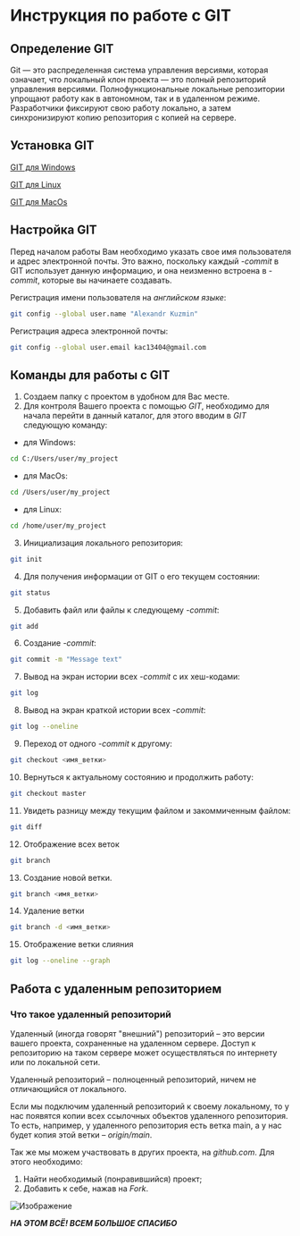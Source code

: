# Инструкция по работе с GIT

## Определение GIT

Git — это распределенная система управления версиями, которая означает, что локальный клон проекта — это полный репозиторий управления версиями. Полнофункциональные локальные репозитории упрощают работу как в автономном, так и в удаленном режиме. Разработчики фиксируют свою работу локально, а затем синхронизируют копию репозитория с копией на сервере.

## Установка GIT

[GIT для Windows](https://git-scm.com/download/win "Загрузка для ОС Windows")

[GIT для Linux](https://git-scm.com/download/linux "Инструкция по установке на ОС Linux")

[GIT для MacOs](https://git-scm.com/download/mac "Инструкция по установке на ОС MacOs")

## Настройка GIT

Перед началом работы Вам необходимо указать свое имя пользователя и адрес электронной почты. Это важно, поскольку каждый *-commit* в GIT использует данную информацию, и она неизменно встроена в *-commit*, которые вы начинаете создавать.

Регистрация имени пользователя на *английском языке*:

```sh
git config --global user.name "Alexandr Kuzmin" 
```

Регистрация адреса электронной почты:

```sh
git config --global user.email kac13404@gmail.com
```

## Команды для работы с GIT

1. Создаем папку с проектом в удобном для Вас месте.
2. Для контроля Вашего проекта с помощью *GIT*, необходимо для начала перейти в данный каталог, для этого вводим в *GIT* следующую команду:

- для Windows:

```sh
cd C:/Users/user/my_project
```

- для MacOs:

```sh
cd /Users/user/my_project
```

- для Linux:

```sh
cd /home/user/my_project
```

3. Инициализация локального репозитория:

```sh
git init
```

4. Для получения информации от GIT о его текущем состоянии:

```sh
git status
```

5. Добавить файл или файлы к следующему *-commit*:

```sh
git add
```

6. Создание *-commit*:

```sh
git commit -m "Message text"
```

7. Вывод на экран истории всех *-commit* с их хеш-кодами:

```sh
git log
```

8. Вывод на экран краткой истории всех *-commit*:

```sh
git log --oneline
```

9. Переход от одного *-commit* к другому:

```sh
git checkout <имя_ветки>
```

10. Вернуться к актуальному состоянию и продолжить работу:

```sh
git checkout master
```

11. Увидеть разницу между текущим файлом и закоммиченным файлом:

```sh
git diff
```

12. Отображение всех веток

```sh
git branch
```

13. Создание новой ветки.

```sh
git branch <имя_ветки>
```

14. Удаление ветки

```sh
git branch -d <имя_ветки>
```

15. Отображение ветки слияния

```sh
git log --oneline --graph
```

## Работа с удаленным репозиторием

### Что такое удаленный репозиторий

Удаленный (иногда говорят "внешний") репозиторий – это версии вашего проекта, сохраненные на удаленном сервере. Доступ к репозиторию на таком сервере может осуществляться по интернету или по локальной сети.

Удаленный репозиторий – полноценный репозиторий, ничем не отличающийся от локального.

Если мы подключим удаленный репозиторий к своему локальному, то у нас появятся копии всех ссылочных объектов удаленного репозитория. То есть, например, у удаленного репозитория есть ветка main, а у нас будет копия этой ветки – *origin/main*.

Так же мы можем участвовать в других проекта, на *github.com*. Для этого необходимо:

1. Найти необходимый (понравившийся) проект;
2. Добавить к себе, нажав на *Fork*.



![Изображение](https://polotnos.cdnbro.com/posts/30825705-smailiki-razvodiashchie-rukami-8.jpg)

***НА ЭТОМ ВСЁ! ВСЕМ БОЛЬШОЕ СПАСИБО***
